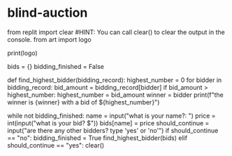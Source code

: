 # blind-auction

from replit import clear
#HINT: You can call clear() to clear the output in the console.
from art import logo

print(logo)

bids = {}
bidding_finished = False

def find_highest_bidder(bidding_record):
  highest_number = 0
  for bidder in bidding_record:
    bid_amount = bidding_record[bidder]
    if bid_amount > highest_number:
      highest_number = bid_amount
      winner = bidder
  print(f"the winner is {winner} with a bid of ${highest_number}")

while not bidding_finished:
  name = input("what is your name?: ")
  price = int(input("what is your bid? $"))
  bids[name] = price
  should_continue = input("are there any other bidders? type 'yes' or 'no'")
  if should_continue == "no":
    bidding_finished = True
    find_highest_bidder(bids)
  elif should_continue == "yes":
    clear()

